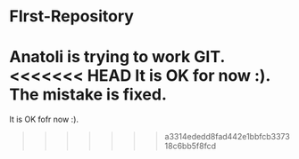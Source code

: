 # FIrst-Repository
Anatoli is trying to work GIT.
<<<<<<< HEAD
It is OK for now :).
The mistake is fixed.
=======
It is OK fofr now :).
>>>>>>> a3314ededd8fad442e1bbfcb337318c6bb5f8fcd
